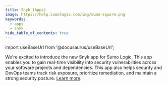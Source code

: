 ```yaml
---
title: Snyk (Apps)
image: https://help.sumologic.com/img/sumo-square.png
keywords:
  - apps
  - snyk
hide_table_of_contents: true    
---
```


import useBaseUrl from '@docusaurus/useBaseUrl';

We're excited to introduce the new Snyk app for Sumo Logic. This app enables you to gain real-time visibility into security vulnerabilities across your software projects and dependencies. This app also helps security and DevOps teams track risk exposure, prioritize remediation, and maintain a strong security posture. [Learn more](/docs/integrations/webhooks/snyk).